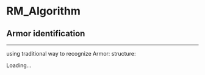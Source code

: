 # RM_Algorithm
## Armor identification
***
  using traditional way to recognize Armor:
      structure:
      
Loading...
